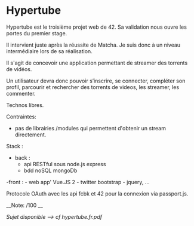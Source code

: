 <h1>Hypertube</h1>

Hypertube est le troisième projet web de 42. Sa validation nous ouvre les portes du premier stage.

Il intervient juste après la réussite de Matcha. Je suis donc à un niveau intermédiaire lors de sa réalisation.

Il s'agit de concevoir une application permettant de streamer des torrents de vidéos.

Un utilisateur devra donc pouvoir s’inscrire, se connecter, compléter son profil, parcourir et rechercher des torrents de videos, les streamer, les commenter.

Technos libres.

Contraintes:
  - pas de librairies /modules qui permettent d'obtenir un stream directement.

Stack :
  - back :
      - api RESTful sous node.js express
      - bdd noSQL mongoDb

  -front :
    - web app' Vue.JS 2
    - twitter bootstrap
    - jquery, ...

Protocole OAuth avec les api fcbk et 42 pour la connexion via passport.js.

__Note:  /100 __

*Sujet disponible --> cf hypertube.fr.pdf*